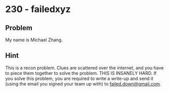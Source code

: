# 230 - failedxyz

## Problem

My name is Michael Zhang.

## Hint

This is a recon problem. Clues are scattered over the internet, and you have to piece them together to solve the problem. THIS IS INSANELY HARD. If you solve this problem, you are required to write a write-up and send it (using the email you signed your team up with) to failed.down@gmail.com.